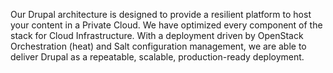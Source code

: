 Our Drupal architecture is designed to provide a resilient platform to host your content in a Private Cloud. We have optimized every component of the stack for Cloud Infrastructure. With a deployment driven by OpenStack Orchestration (heat) and Salt configuration management, we are able to deliver Drupal as a repeatable, scalable, production-ready deployment.

